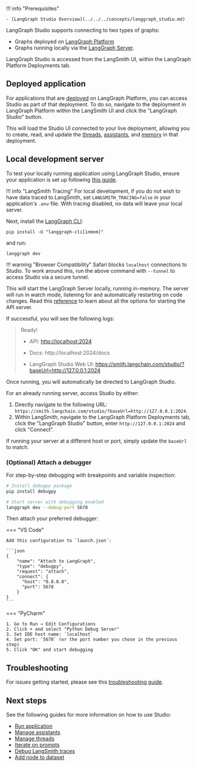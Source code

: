 !!! info "Prerequisites"

    - [LangGraph Studio Overview](../../../concepts/langgraph_studio.md)

LangGraph Studio supports connecting to two types of graphs:

- Graphs deployed on [LangGraph Platform](../../../cloud/quick_start.md)
- Graphs running locally via the [LangGraph Server](../../../tutorials/langgraph-platform/local-server.md).

LangGraph Studio is accessed from the LangSmith UI, within the LangGraph Platform Deployments tab.

## Deployed application

For applications that are [deployed](../../quick_start.md) on LangGraph Platform, you can access Studio as part of that deployment. To do so, navigate to the deployment in LangGraph Platform within the LangSmith UI and click the "LangGraph Studio" button.

This will load the Studio UI connected to your live deployment, allowing you to create, read, and update the [threads](../../../concepts/persistence.md#threads), [assistants](../../../concepts/assistants.md), and [memory](../../../concepts//memory.md) in that deployment.

## Local development server

To test your locally running application using LangGraph Studio, ensure your application is set up following [this guide](https://langchain-ai.github.io/langgraph/cloud/deployment/setup/).

!!! info "LangSmith Tracing"
    For local development, if you do not wish to have data traced to LangSmith, set `LANGSMITH_TRACING=false` in your application's `.env` file. With tracing disabled, no data will leave your local server.

Next, install the [LangGraph CLI](../../../concepts/langgraph_cli.md):

```
pip install -U "langgraph-cli[inmem]"
```

and run:

```
langgraph dev
```

!!! warning "Browser Compatibility"
    Safari blocks `localhost` connections to Studio. To work around this, run the above command with `--tunnel` to access Studio via a secure tunnel.

This will start the LangGraph Server locally, running in-memory. The server will run in watch mode, listening for and automatically restarting on code changes. Read this [reference](https://langchain-ai.github.io/langgraph/cloud/reference/cli/#dev) to learn about all the options for starting the API server.

If successful, you will see the following logs:

> Ready!
>
> - API: [http://localhost:2024](http://localhost:2024/)
>
> - Docs: http://localhost:2024/docs
>
> - LangGraph Studio Web UI: https://smith.langchain.com/studio/?baseUrl=http://127.0.0.1:2024

Once running, you will automatically be directed to LangGraph Studio.

For an already running server, access Studio by either:

1.  Directly navigate to the following URL: `https://smith.langchain.com/studio/?baseUrl=http://127.0.0.1:2024`.
2.  Within LangSmith, navigate to the LangGraph Platform Deployments tab, click the "LangGraph Studio" button, enter `http://127.0.0.1:2024` and click "Connect".

If running your server at a different host or port, simply update the `baseUrl` to match.

### (Optional) Attach a debugger

For step-by-step debugging with breakpoints and variable inspection:

```bash
# Install debugpy package
pip install debugpy

# Start server with debugging enabled
langgraph dev --debug-port 5678
```

Then attach your preferred debugger:

=== "VS Code"

    Add this configuration to `launch.json`:

    ```json
    {
        "name": "Attach to LangGraph",
        "type": "debugpy",
        "request": "attach",
        "connect": {
          "host": "0.0.0.0",
          "port": 5678
        }
    }
    ```

=== "PyCharm" 

    1. Go to Run → Edit Configurations 
    2. Click + and select "Python Debug Server" 
    3. Set IDE host name: `localhost` 
    4. Set port: `5678` (or the port number you chose in the previous step) 
    5. Click "OK" and start debugging

## Troubleshooting

For issues getting started, please see this [troubleshooting guide](../../../troubleshooting/studio.md).

## Next steps

See the following guides for more information on how to use Studio:

- [Run application](../invoke_studio.md)
- [Manage assistants](./manage_assistants.md)
- [Manage threads](../threads_studio.md)
- [Iterate on prompts](../iterate_graph_studio.md)
- [Debug LangSmith traces](../clone_traces_studio.md)
- [Add node to dataset](../datasets_studio.md)
